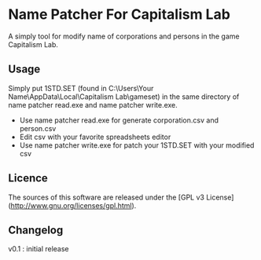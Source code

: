 Name Patcher For Capitalism Lab
===============================

A simply tool for modify name of corporations and persons in the game Capitalism Lab.


Usage
-----
Simply put 1STD.SET (found in C:\Users\Your Name\AppData\Local\Capitalism Lab\gameset) in the same directory of name patcher read.exe and name patcher write.exe.
- Use name patcher read.exe for generate corporation.csv and person.csv
- Edit csv with your favorite spreadsheets editor
- Use name patcher write.exe for patch your 1STD.SET with your modified csv


Licence
-------
The sources of this software are released under the [GPL v3 License] (http://www.gnu.org/licenses/gpl.html).


Changelog
---------
v0.1 : initial release
